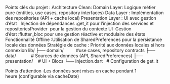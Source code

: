 Points clés du projet : 
Architecture Clean:
Domain Layer: Logique métier pure (entities, use cases, repository interfaces)
Data Layer : Implémentation des repositories (API + cache local)
Presentation Layer : UI avec gestion d’état   
 Injection de dépendances :get_it pour l’injection des services et repositoriesProvider 
 pour la gestion du contexte UI  Gestion d’état :flutter_bloc pour une gestion réactive et modulaire des états  
 Fonctionnalité Offline :Utilisation de SharedPreferences pour la persistance locale des données Stratégie de cache : Priorité aux données locales si hors connexion
lib/
├── domain/          #use cases, repository contracts
├── data/            # Sources de données (API, SharedPreferences)
├── presentation/    # UI + Blocs
└── injection.dart   # Configuration de get_it

Points d’attention :Les données sont mises en cache pendant 1 heure (configurable via cacheDate)